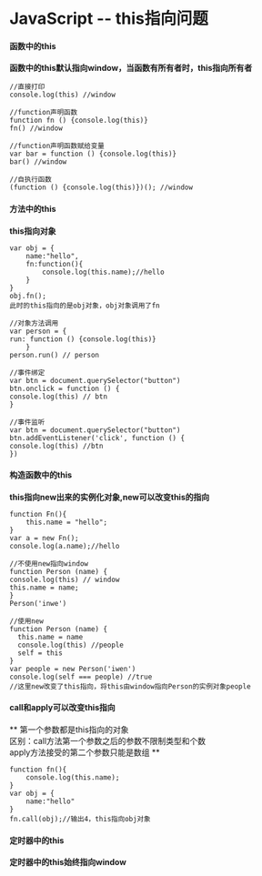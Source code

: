# JavaScript -- this指向问题  

#### 函数中的this  
  
**函数中的this默认指向window，当函数有所有者时，this指向所有者**  

	
	//直接打印
	console.log(this) //window

	//function声明函数
	function fn () {console.log(this)}
	fn() //window

	//function声明函数赋给变量
	var bar = function () {console.log(this)}	
	bar() //window

	//自执行函数
	(function () {console.log(this)})(); //window

#### 方法中的this  

**this指向对象**  

	var obj = {  
		name:"hello",
		fn:function(){  
			console.log(this.name);//hello  
		}  
	}  
	obj.fn();  
	此时的this指向的是obj对象，obj对象调用了fn  
	
	//对象方法调用
	var person = {
    run: function () {console.log(this)}
		}
	person.run() // person

	//事件绑定
	var btn = document.querySelector("button")
	btn.onclick = function () {
    console.log(this) // btn
	}
	
	//事件监听
	var btn = document.querySelector("button")
	btn.addEventListener('click', function () {
	console.log(this) //btn
	})

#### 构造函数中的this  

**this指向new出来的实例化对象,new可以改变this的指向**    
	
	function Fn(){  
		this.name = "hello";  
	}  
	var a = new Fn();  
	console.log(a.name);//hello    
	
	//不使用new指向window
	function Person (name) {
    console.log(this) // window
    this.name = name;
	}
	Person('inwe')
	
	//使用new
	function Person (name) {
      this.name = name
      console.log(this) //people
      self = this
	}
	var people = new Person('iwen')
	console.log(self === people) //true
	//这里new改变了this指向，将this由window指向Person的实例对象people
	
#### call和apply可以改变this指向  

**	第一个参数都是this指向的对象  区别：call方法第一个参数之后的参数不限制类型和个数  apply方法接受的第二个参数只能是数组**   
		function fn(){  		console.log(this.name);   	}  	var obj = {  		name:"hello"  	}  	fn.call(obj);//输出4，this指向obj对象  
#### 定时器中的this  
**定时器中的this始终指向window**
